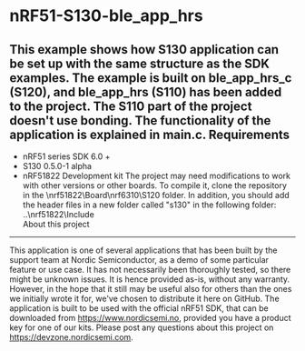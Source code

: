 nRF51-S130-ble_app_hrs
======================
This example shows how S130 application can be set up with the same structure as the SDK examples. The example is built on ble_app_hrs_c (S120), and ble_app_hrs (S110) has been added to the project. The S110 part of the project doesn't use bonding. The functionality of the application is explained in main.c.
Requirements
------------
* nRF51 series SDK 6.0 + 
* S130 0.5.0-1 alpha 
* nRF51822 Development kit 
The project may need modifications to work with other versions or other boards. To compile it, clone the repository in the \nrf51822\Board\nrf6310\S120 folder. In addition, you should add the header files in a new folder called "s130" in the following folder: ..\nrf51822\Include  
About this project
------------------
This application is one of several applications that has been built by the support team at Nordic Semiconductor, as a demo of some particular feature or use case. It has not necessarily been thoroughly tested, so there might be unknown issues. It is hence provided as-is, without any warranty. However, in the hope that it still may be useful also for others than the ones we initially wrote it for, we've chosen to distribute it here on GitHub. The application is built to be used with the official nRF51 SDK, that can be downloaded from https://www.nordicsemi.no, provided you have a product key for one of our kits. Please post any questions about this project on https://devzone.nordicsemi.com.
